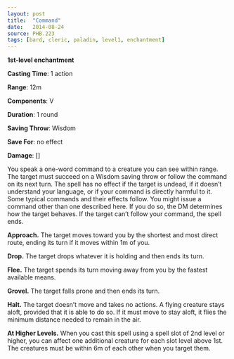 ```yaml
---
layout: post
title:  "Command"
date:   2014-08-24
source: PHB.223
tags: [bard, cleric, paladin, level1, enchantment]
---
```


**1st-level enchantment**

**Casting Time**: 1 action

**Range**: 12m

**Components**: V

**Duration**: 1 round

**Saving Throw**: Wisdom

**Save For**: no effect

**Damage**: []

You speak a one-word command to a creature you can see within range. The target must succeed on a Wisdom saving throw or follow the command on its next turn. The spell has no effect if the target is undead, if it doesn’t understand your language, or if your command is directly harmful to it.
Some typical commands and their effects follow. You might issue a command other than one described here. If you do so, the DM determines how the target behaves. If the target can’t follow your command, the spell ends.

**Approach.** The target moves toward you by the shortest and most direct route, ending its turn if it moves within 1m of you.

**Drop.** The target drops whatever it is holding and then
ends its turn.

**Flee.** The target spends its turn moving away from you by the fastest available means.

**Grovel.** The target falls prone and then ends its turn.

**Halt.** The target doesn’t move and takes no actions. A flying creature stays aloft, provided that it is able to do so. If it must move to stay aloft, it flies the minimum distance needed to remain in the air.

**At Higher Levels.** When you cast this spell using a spell slot of 2nd level or higher, you can affect one additional creature for each slot level above 1st. The creatures must be within 6m of each other when you target them.
